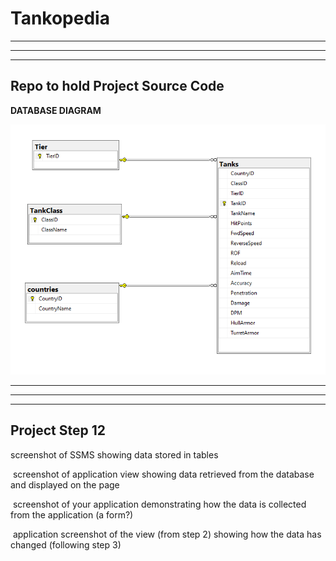 # Tankopedia

***
***
***

## Repo to hold Project Source Code 

**DATABASE DIAGRAM**

![DBDiagram](https://github.com/JacobJones6154/WOTCONSOLEPROJECT/blob/master/Assets/Database%20Diagram.PNG)

***
***
***

## Project Step 12 ##

screenshot of SSMS showing data stored in tables

![]()
screenshot of application view showing data retrieved from the database and displayed on the page

![]()
screenshot of your application demonstrating how the data is collected from the application (a form?)

![]()
application screenshot of the view (from step 2) showing how the data has changed (following step 3)

![]()


